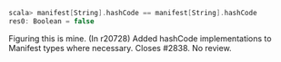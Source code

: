 ```scala
scala> manifest[String].hashCode == manifest[String].hashCode
res0: Boolean = false
```

Figuring this is mine.
(In r20728) Added hashCode implementations to Manifest types where necessary.
Closes #2838.  No review.

